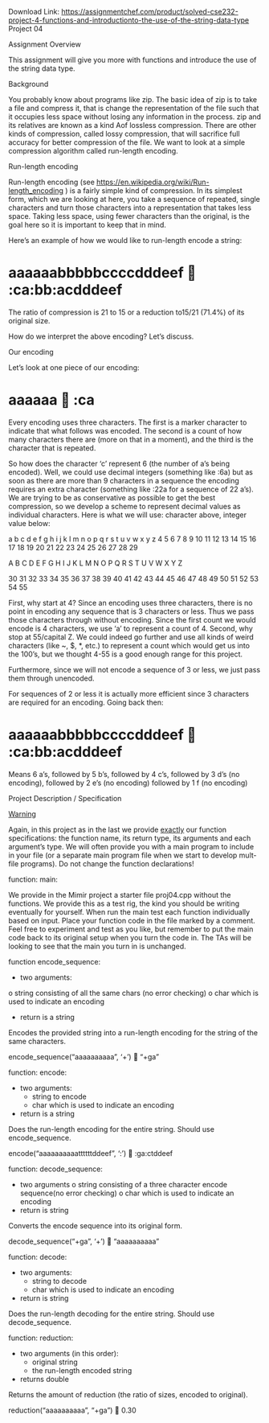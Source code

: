 Download Link: https://assignmentchef.com/product/solved-cse232-project-4-functions-and-introductionto-the-use-of-the-string-data-type
<br>
Project 04

Assignment Overview

This assignment will give you more with functions and introduce the use of the string data type.

Background

You probably know about programs like zip. The basic idea of zip is to take a file and compress it, that is change the representation of the file such that it occupies less space without losing any information in the process. zip and its relatives are known as a kind Aof lossless compression. There are other kinds of compression, called lossy compression, that will sacrifice full accuracy for better compression of the file. We want to look at a simple compression algorithm called run-length encoding.

Run-length encoding

Run-length encoding (see <u>https://en.wikipedia.org/wiki/Run-length_encoding</u> ) is a fairly simple kind of compression. In its simplest form, which we are looking at here, you take a sequence of repeated, single characters and turn those characters into a representation that takes less space. Taking less space, using fewer characters than the original, is the goal here so it is important to keep that in mind.

Here’s an example of how we would like to run-length encode a string:

<h1>aaaaaabbbbbccccdddeef  :ca:bb:acdddeef</h1>

The ratio of compression is 21 to 15 or a reduction to15/21 (71.4%) of its original size.

How do we interpret the above encoding? Let’s discuss.

Our encoding

Let’s look at one piece of our encoding:

<h1>aaaaaa  :ca</h1>

Every encoding uses three characters. The first is a marker character to indicate that what follows was encoded. The second is a count of how many characters there are (more on that in a moment), and the third is the character that is repeated.

So how does the character ‘c’ represent 6 (the number of a’s being encoded). Well, we could use decimal integers (something like :6a) but as soon as there are more than 9 characters in a sequence the encoding requires an extra character (something like :22a for a sequence of 22 a’s). We are trying to be as conservative as possible to get the best compression, so we develop a scheme to represent decimal values as individual characters. Here is what we will use: character above, integer value below:

a b c d e f g  h  i  j  k  l  m  n  o  p  q  r  s  t  u  v  w  x  y  z   4 5 6 7 8 9 10 11 12 13 14 15 16 17 18 19 20 21 22 23 24 25 26 27 28 29

A  B  C  D  E  F  G  H  I  J  K  L  M  N  O  P  Q  R  S  T  U  V  W  X  Y  Z

30 31 32 33 34 35 36 37 38 39 40 41 42 43 44 45 46 47 48 49 50 51 52 53 54 55

First, why start at 4? Since an encoding uses three characters, there is no point in encoding any sequence that is 3 characters or less. Thus we pass those characters through without encoding. Since the first count we would encode is 4 characters, we use ‘a’ to represent a count of 4. Second, why stop at 55/capital Z. We could indeed go further and use all kinds of weird characters (like ~, $, *, etc.) to represent a count which would get us into the 100’s, but we thought 4-55 is a good enough range for this project.

Furthermore, since we will not encode a sequence of 3 or less, we just pass them through unencoded.

For sequences of 2 or less it is actually more efficient since 3 characters are required for an encoding. Going back then:

<h1>aaaaaabbbbbccccdddeef  :ca:bb:acdddeef</h1>

Means 6 a’s, followed by 5 b’s, followed by 4 c’s, followed by 3 d’s (no encoding), followed by 2 e’s (no encoding) followed by 1 f (no encoding)

Project Description / Specification

<u>Warning</u>

Again, in this project as in the last we  provide <u>exactly</u> our function specifications: the function name, its return type, its arguments and each argument’s type. We will often provide you with a main program to include in your file (or a separate main program file when we start to develop mult-file programs). Do not change the function declarations!

function: main:

We provide in the Mimir project a starter file proj04.cpp without the functions. We provide this as a test rig, the kind you should be writing eventually for yourself. When run the main test each function individually based on input. Place your function code in the file marked by a comment. Feel free to experiment and test as you like, but remember to put the main code back to its original setup when you turn the code in. The TAs will be looking to see that the main you turn in is unchanged.

function encode_sequence:

<ul>

 <li>two arguments:</li>

</ul>

o string consisting of all the same chars (no error checking) o char which is used to indicate an encoding

<ul>

 <li>return is a string</li>

</ul>

Encodes the provided string into a run-length encoding for the string of the same characters.

encode_sequence(“aaaaaaaaaa”, ‘+’)  “+ga”

function: encode:

<ul>

 <li>two arguments:

  <ul>

   <li>string to encode</li>

   <li>char which is used to indicate an encoding</li>

  </ul></li>

 <li>return is a string</li>

</ul>

Does the run-length encoding for the entire string. Should use encode_sequence.

encode(“aaaaaaaaaattttttddeef”, ‘:’)  :ga:ctddeef

function: decode_sequence:

<ul>

 <li>two arguments o string consisting of a three character encode sequence(no error checking) o char which is used to indicate an encoding</li>

 <li>return is string</li>

</ul>

Converts the encode sequence into its original form.

decode_sequence(“+ga”, ‘+’)  “aaaaaaaaaa”

function: decode:

<ul>

 <li>two arguments:

  <ul>

   <li>string to decode</li>

   <li>char which is used to indicate an encoding</li>

  </ul></li>

 <li>return is string</li>

</ul>

Does the run-length decoding for the entire string. Should use decode_sequence.

function: reduction:

<ul>

 <li>two arguments (in this order):

  <ul>

   <li>original string</li>

   <li>the run-length encoded string</li>

  </ul></li>

 <li>returns double</li>

</ul>

Returns the amount of reduction (the ratio of sizes, encoded to original).

reduction(“aaaaaaaaaa”, “+ga”)  0.30

<h2></h2>


